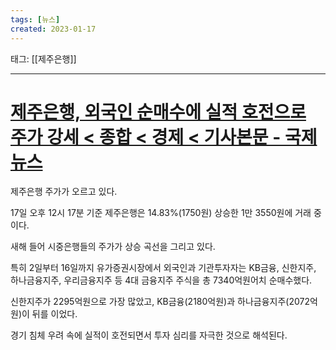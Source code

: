```yaml
---
tags: [뉴스]
created: 2023-01-17
---
```


태그: [[제주은행]]

___

# [제주은행, 외국인 순매수에 실적 호전으로 주가 강세 < 종합 < 경제 < 기사본문 - 국제뉴스](https://www.gukjenews.com/news/articleView.html?idxno=2637247)
제주은행 주가가 오르고 있다.

17일 오후 12시 17분 기준 제주은행은 14.83%(1750원) 상승한 1만 3550원에 거래 중이다.

새해 들어 시중은행들의 주가가 상승 곡선을 그리고 있다.

특히 2일부터 16일까지 유가증권시장에서 외국인과 기관투자자는 KB금융, 신한지주, 하나금융지주, 우리금융지주 등 4대 금융지주 주식을 총 7340억원어치 순매수했다.

신한지주가 2295억원으로 가장 많았고, KB금융(2180억원)과 하나금융지주(2072억원)이 뒤를 이었다. 

경기 침체 우려 속에 실적이 호전되면서 투자 심리를 자극한 것으로 해석된다.
